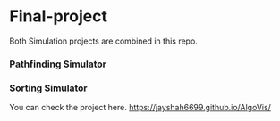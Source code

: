 # Final-project
Both Simulation projects are combined in this repo.
### Pathfinding Simulator
### Sorting Simulator
You can check the project here.
  https://jayshah6699.github.io/AlgoVis/
